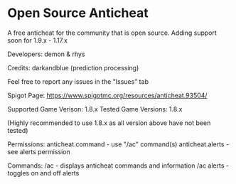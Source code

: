 # Open Source Anticheat
 A free anticheat for the community that is open source.
 Adding support soon for 1.9.x - 1.17.x
 
Developers: demon & rhys

Credits: darkandblue (prediction processing)

Feel free to report any issues in the "Issues" tab

Spigot Page: https://www.spigotmc.org/resources/anticheat.93504/

Supported Game Verison: 1.8.x
Tested Game Versions: 1.8.x

(Highly recommended to use 1.8.x as all version above have not been tested)


Permissions:
anticheat.command - use "/ac" command(s)
anticheat.alerts - see alerts permission

Commands:
/ac - displays anticheat commands and information
/ac alerts - toggles on and off alerts
